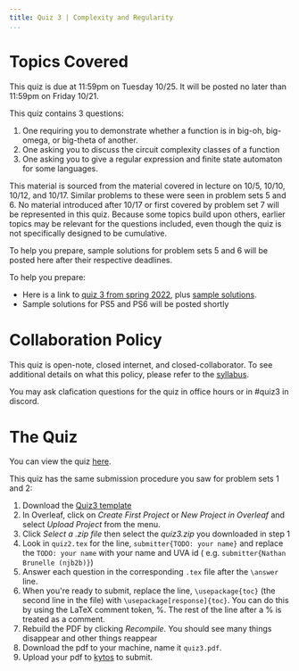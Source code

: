 ```yaml
---
title: Quiz 3 | Complexity and Regularity
...
```


# Topics Covered

This quiz is due at 11:59pm on Tuesday 10/25. It will be posted no later than 11:59pm on Friday 10/21.

This quiz contains 3 questions:

1. One requiring you to demonstrate whether a function is in big-oh, big-omega, or big-theta of another.
3. One asking you to discuss the circuit complexity classes of a function
4. One asking you to give a regular expression and finite state automaton for some languages.

This material is sourced from the material covered in lecture on 10/5, 10/10, 10/12, and 10/17. Similar problems to these were seen in problem sets 5 and 6. No material introduced after 10/17 or first covered by problem set 7 will be represented in this quiz. Because some topics build upon others, earlier topics may be relevant for the questions included, even though the quiz is not specifically designed to be cumulative. 

To help you prepare, sample solutions for problem sets 5 and 6 will be posted here after their respective deadlines.

To help you prepare:

- Here is a link to [quiz 3 from spring 2022](files/ps/quiz3_s22.pdf), plus [sample solutions](files/ps/quiz3_sols.pdf).
- Sample solutions for PS5 and PS6 will be posted shortly


# Collaboration Policy

This quiz is open-note, closed internet, and closed-collaborator. To see additional details on what this policy, please refer to the [syllabus](/syllabus.html).

You may ask clafication questions for the quiz in office hours or in #quiz3 in discord.

# The Quiz

You can view the quiz [here](/files/ps/quiz3_blank.pdf).

This quiz has the same submission procedure you saw for problem sets 1 and 2:

1. Download the [Quiz3 template](files/ps/quiz3.zip)
1. In Overleaf, click on *Create First Project* or *New Project in Overleaf* and select *Upload Project* from the menu.
1. Click *Select a .zip file* then select the *quiz3.zip* you downloaded in step 1
1. Look in `quiz2.tex` for the line, `submitter{TODO: your name}` and replace the `TODO: your name` with your name and UVA id ( e.g. `submitter{Nathan Brunelle (njb2b)}`)
1. Answer each question in the corresponding `.tex` file after the `\answer` line. 
1. When you're ready to submit, replace the line, `\usepackage{toc}` (the second line in the file) with `\usepackage[response]{toc}`. You can do this by using the LaTeX comment token, %. The rest of the line after a % is treated as a comment. 
1. Rebuild the PDF by clicking *Recompile*. You should see many things disappear and other things reappear
1. Download the pdf to your machine, name it `quiz3.pdf`.
1. Upload your pdf to [kytos](https://kytos.cs.virginia.edu/cstheory) to submit.




